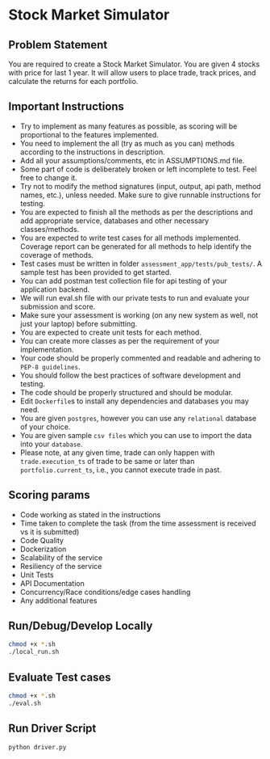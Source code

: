 # Stock Market Simulator

## Problem Statement
You are required to create a Stock Market Simulator. You are given 4 stocks with price for last 1 year.
It will allow users to place trade, track prices, and calculate the returns for each portfolio.

## Important Instructions
- Try to implement as many features as possible, as scoring will be proportional to the features implemented.
- You need to implement the all (try as much as you can) methods according to the instructions in description.
- Add all your assumptions/comments, etc in ASSUMPTIONS.md file.
- Some part of code is deliberately broken or left incomplete to test. Feel free to change it.
- Try not to modify the method signatures (input, output, api path, method names, etc.), unless needed. Make sure to give runnable instructions for testing.
- You are expected to finish all the methods as per the descriptions and add appropriate service, databases and other necessary classes/methods.
- You are expected to write test cases for all methods implemented. Coverage report can be generated for all methods to help identify the coverage of methods.
- Test cases must be written in folder `assessment_app/tests/pub_tests/`. A sample test has been provided to get started.
- You can add postman test collection file for api testing of your application backend.
- We will run eval.sh file with our private tests to run and evaluate your submission and score.
- Make sure your assessment is working (on any new system as well, not just your laptop) before submitting.
- You are expected to create unit tests for each method.
- You can create more classes as per the requirement of your implementation.
- Your code should be properly commented and readable and adhering to `PEP-8 guidelines`.
- You should follow the best practices of software development and testing.
- The code should be properly structured and should be modular.
- Edit `Dockerfile`s to install any dependencies and databases you may need.
- You are given `postgres`, however you can use any `relational` database of your choice.
- You are given sample `csv files` which you can use to import the data into your `database`.
- Please note, at any given time, trade can only happen with `trade.execution_ts` of trade to be same or later than `portfolio.current_ts`, i.e., you cannot execute trade in past.

## Scoring params
- Code working as stated in the instructions
- Time taken to complete the task (from the time assessment is received vs it is submitted)
- Code Quality
- Dockerization
- Scalability of the service
- Resiliency of the service
- Unit Tests
- API Documentation
- Concurrency/Race conditions/edge cases handling
- Any additional features

## Run/Debug/Develop Locally
```bash
chmod +x *.sh
./local_run.sh
```

## Evaluate Test cases
```bash
chmod +x *.sh
./eval.sh
```

## Run Driver Script
```bash
python driver.py
```
